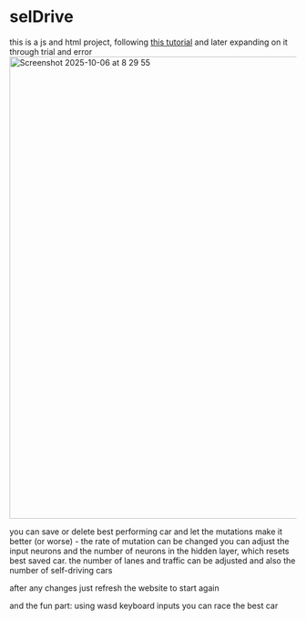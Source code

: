 # selDrive
this is a js and html project, following <a href="https://youtube.com/playlist?list=PLB0Tybl0UNfYoJE7ZwsBQoDIG4YN9ptyY&si=HxeXSpk8B4t9GKn_">this tutorial</a>
and later expanding on it through trial and error
<img width="1027" height="811" alt="Screenshot 2025-10-06 at 8 29 55" src="https://github.com/user-attachments/assets/746c144a-89e9-4747-8a68-1dbf436ae376" />

you can save or delete best performing car and let the mutations make it better (or worse) - the rate of mutation can be changed
you can adjust the input neurons and the number of neurons in the hidden layer, which resets best saved car.
the number of lanes and traffic can be adjusted
and also the number of self-driving cars

after any changes just refresh the website to start again

and the fun part: using wasd keyboard inputs you can race the best car

